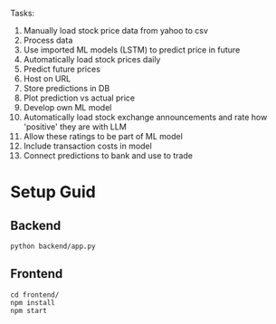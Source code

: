Tasks:
1. Manually load stock price data from yahoo to csv
2. Process data
3. Use imported ML models (LSTM) to predict price in future
4. Automatically load stock prices daily
5. Predict future prices
6. Host on URL
7. Store predictions in DB
8. Plot prediction vs actual price
9. Develop own ML model
10. Automatically load stock exchange announcements and rate how 'positive' they are with LLM
11. Allow these ratings to be part of ML model
12. Include transaction costs in model
13. Connect predictions to bank and use to trade


# Setup Guid

## Backend
```
python backend/app.py
```


## Frontend

```
cd frontend/
npm install
npm start
```
